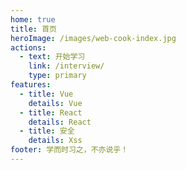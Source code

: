 ```yaml
---
home: true
title: 首页
heroImage: /images/web-cook-index.jpg
actions:
  - text: 开始学习
    link: /interview/
    type: primary
features:
  - title: Vue
    details: Vue
  - title: React
    details: React
  - title: 安全
    details: Xss
footer: 学而时习之，不亦说乎！
---
```

